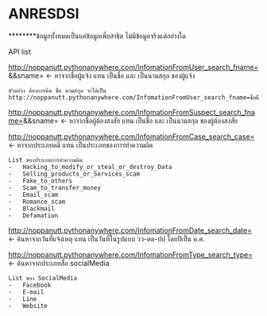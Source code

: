 # ANRESDSI

********ข้อมูลทั้งหมดเป็นแค่ข้อมูลเพื่อสาธิต ไม่มีข้อมูลจริงแต่อย่างใด

API list

http://noppanutt.pythonanywhere.com/InfomationFromUser_search_fname=<fname>&&sname=<sname> <- หาจากชื่อผู้แจ้ง แทน <fname> เป็นชื่อ และ <sname> เป็นนามสกุล ของผู้แจ้ง
		
	ตัวอย่าง ต้องการค้น ชื่อ นามสกุล จะได้เป็น http://noppanutt.pythonanywhere.com/InfomationFromUser_search_fname=ชื่อ&&sname=นามสกุล

http://noppanutt.pythonanywhere.com/InfomationFromSuspect_search_fname=<fname>&&sname=<sname> <- หาจากชื่อผู้ต้องสงสัย แทน <fname> เป็นชื่อ และ <sname> เป็นนามสกุล ของผู้ต้องสงสัย

http://noppanutt.pythonanywhere.com/InfomationFromCase_search_case=<case> <- หาจากประเภทคดี แทน <case> เป็นประเภทของการทำความผิด
	
	List ของประเภทการทำความผิด
	-	Hacking_to_modify_or_steal_or_destroy_Data
	-	Selling_products_or_Services_scam
	-	Fake_to_others
	-	Scam_to_transfer_money
	-	Email_scam
	-	Romance_scam
	-	Blackmail
	-	Defamation

http://noppanutt.pythonanywhere.com/InfomationFromDate_search_date=<date> <- ค้นหาจากวันที่แจ้งเหตุ แทน <date> เป็นวันที่ในรูปแบบ วว-ดด-ปป โดยปีเป็น ค.ศ.

http://noppanutt.pythonanywhere.com/InfomationFromType_search_type=<typee> <- ค้นหาจากประเภทสื่อ socialMedia
	
	List ของ SocialMedia
	-	Facebook
	-	E-mail
	-	Line
	-	Website


